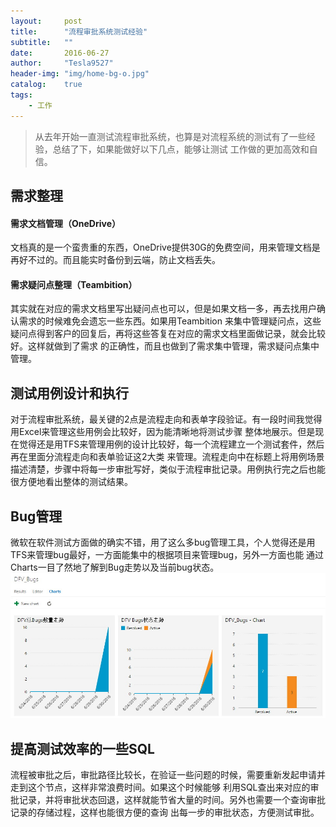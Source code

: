 ```yaml
---
layout:     post
title:      "流程审批系统测试经验"
subtitle:   ""
date:       2016-06-27
author:     "Tesla9527"
header-img: "img/home-bg-o.jpg"
catalog:    true
tags:
    - 工作
---
```


> 从去年开始一直测试流程审批系统，也算是对流程系统的测试有了一些经验，总结了下，如果能做好以下几点，能够让测试
工作做的更加高效和自信。

## 需求整理

#### 需求文档管理（OneDrive）

文档真的是一个蛮贵重的东西，OneDrive提供30G的免费空间，用来管理文档是再好不过的。而且能实时备份到云端，防止文档丢失。

#### 需求疑问点整理（Teambition）

其实就在对应的需求文档里写出疑问点也可以，但是如果文档一多，再去找用户确认需求的时候难免会遗忘一些东西。如果用Teambition
来集中管理疑问点，这些疑问点得到客户的回复后，再将这些答复在对应的需求文档里面做记录，就会比较好。这样就做到了需求
的正确性，而且也做到了需求集中管理，需求疑问点集中管理。

## 测试用例设计和执行

对于流程审批系统，最关键的2点是流程走向和表单字段验证。有一段时间我觉得用Excel来管理这些用例会比较好，因为能清晰地将测试步骤
整体地展示。但是现在觉得还是用TFS来管理用例的设计比较好，每一个流程建立一个测试套件，然后再在里面分流程走向和表单验证这2大类
来管理。流程走向中在标题上将用例场景描述清楚，步骤中将每一步审批写好，类似于流程审批记录。用例执行完之后也能很方便地看出整体的测试结果。

## Bug管理

微软在软件测试方面做的确实不错，用了这么多bug管理工具，个人觉得还是用TFS来管理bug最好，一方面能集中的根据项目来管理bug，另外一方面也能
通过Charts一目了然地了解到Bug走势以及当前bug状态。
<img src="img/BlogImageContent/Tfs-Bug-Charts.jpg" alt="hi" class="inline"/>



## 提高测试效率的一些SQL

流程被审批之后，审批路径比较长，在验证一些问题的时候，需要重新发起申请并走到这个节点，这样非常浪费时间。如果这个时候能够
利用SQL查出来对应的审批记录，并将审批状态回退，这样就能节省大量的时间。另外也需要一个查询审批记录的存储过程，这样也能很方便的查询
出每一步的审批状态，方便测试审批。



